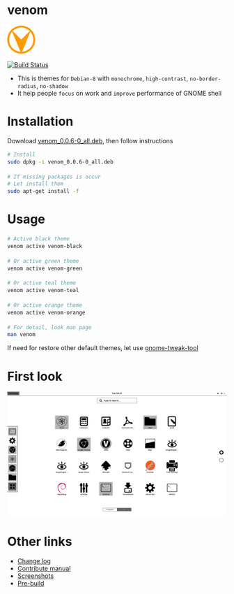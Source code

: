 # venom

![venom-logo](asset/venom-64.png)

[![Build Status](https://travis-ci.org/kevin-leptons/venom.svg?branch=master)](https://travis-ci.org/kevin-leptons/venom)

- This is themes for `Debian-8` with `monochrome`, `high-contrast`,
`no-border-radius`, `no-shadow`
- It help people `focus` on work and `improve` performance of GNOME shell

# Installation

Download [venom_0.0.6-0_all.deb](https://drive.google.com/open?id=0B6Eqm2oY7b1vdWhSbzBvM2JiSnM),
then follow instructions

```bash
# Install
sudo dpkg -i venom_0.0.6-0_all.deb

# If missing packages is occur
# Let install them
sudo apt-get install -f
```

# Usage

```bash
# Active black theme
venom active venom-black

# Or active green theme
venom active venom-green

# Or active teal theme
venom active venom-teal

# Or active orange theme
venom active venom-orange

# For detail, look man page
man venom
```

If need for restore other default themes, let use
[gnome-tweak-tool](https://wiki.gnome.org/action/show/Apps/GnomeTweakTool?action=show&redirect=GnomeTweakTool)

# First look

![venom-green](asset/venom-black.png)

# Other links

- [Change log](changelog.md)
- [Contribute manual](doc/dev.md)
- [Screenshots](doc/screenshot.md)
- [Pre-build](https://drive.google.com/open?id=0B6Eqm2oY7b1vVG55VjJrcGE3aU0)

